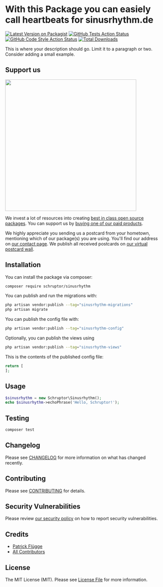 # With this Package you can easiely call heartbeats for sinusrhythm.de

[![Latest Version on Packagist](https://img.shields.io/packagist/v/schruptor/sinusrhythm.svg?style=flat-square)](https://packagist.org/packages/schruptor/sinusrhythm)
[![GitHub Tests Action Status](https://img.shields.io/github/workflow/status/schruptor/sinusrhythm/run-tests?label=tests)](https://github.com/schruptor/sinusrhythm/actions?query=workflow%3Arun-tests+branch%3Amain)
[![GitHub Code Style Action Status](https://img.shields.io/github/workflow/status/schruptor/sinusrhythm/Check%20&%20fix%20styling?label=code%20style)](https://github.com/schruptor/sinusrhythm/actions?query=workflow%3A"Check+%26+fix+styling"+branch%3Amain)
[![Total Downloads](https://img.shields.io/packagist/dt/schruptor/sinusrhythm.svg?style=flat-square)](https://packagist.org/packages/schruptor/sinusrhythm)

This is where your description should go. Limit it to a paragraph or two. Consider adding a small example.

## Support us

[<img src="https://github-ads.s3.eu-central-1.amazonaws.com/sinusrhythm.jpg?t=1" width="419px" />](https://spatie.be/github-ad-click/sinusrhythm)

We invest a lot of resources into creating [best in class open source packages](https://spatie.be/open-source). You can support us by [buying one of our paid products](https://spatie.be/open-source/support-us).

We highly appreciate you sending us a postcard from your hometown, mentioning which of our package(s) you are using. You'll find our address on [our contact page](https://spatie.be/about-us). We publish all received postcards on [our virtual postcard wall](https://spatie.be/open-source/postcards).

## Installation

You can install the package via composer:

```bash
composer require schruptor/sinusrhythm
```

You can publish and run the migrations with:

```bash
php artisan vendor:publish --tag="sinusrhythm-migrations"
php artisan migrate
```

You can publish the config file with:

```bash
php artisan vendor:publish --tag="sinusrhythm-config"
```

Optionally, you can publish the views using

```bash
php artisan vendor:publish --tag="sinusrhythm-views"
```

This is the contents of the published config file:

```php
return [
];
```

## Usage

```php
$sinusrhythm = new Schruptor\Sinusrhythm();
echo $sinusrhythm->echoPhrase('Hello, Schruptor!');
```

## Testing

```bash
composer test
```

## Changelog

Please see [CHANGELOG](CHANGELOG.md) for more information on what has changed recently.

## Contributing

Please see [CONTRIBUTING](.github/CONTRIBUTING.md) for details.

## Security Vulnerabilities

Please review [our security policy](../../security/policy) on how to report security vulnerabilities.

## Credits

- [Patrick Flügge](https://github.com/schruptor)
- [All Contributors](../../contributors)

## License

The MIT License (MIT). Please see [License File](LICENSE.md) for more information.
